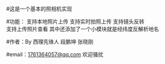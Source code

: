 #这是一个基本的照相机实现

#功能：
  支持本地照片上传
  支持实时拍照上传
  支持镜头反转   
  支持上传照片查看
  其中还添加了一个小模块就是经纬度反解析地名


#作者：By 西理先锋人 段鹏坤 张晓刚

#email：1761364057@qq.com
        欢迎骚扰



